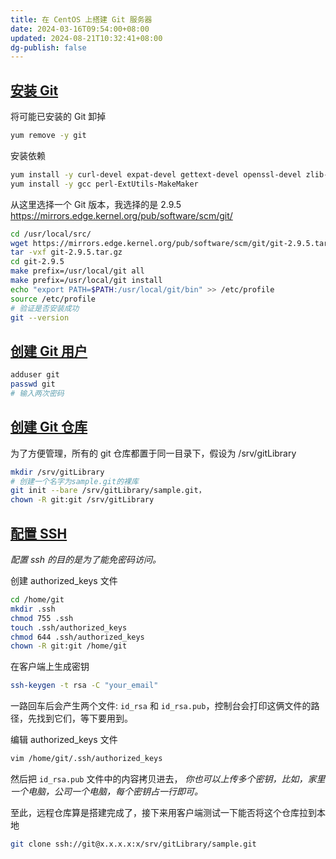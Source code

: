 ```yaml
---
title: 在 CentOS 上搭建 Git 服务器
date: 2024-03-16T09:54:00+08:00
updated: 2024-08-21T10:32:41+08:00
dg-publish: false
---
```


## [安装 Git](https://www.xiaojun.im/posts/2018-09-20-centos7-git#安装-git)

将可能已安装的 Git 卸掉

```sh
yum remove -y git
```

安装依赖

```sh
yum install -y curl-devel expat-devel gettext-devel openssl-devel zlib-devel asciidoc
yum install -y gcc perl-ExtUtils-MakeMaker
```

从这里选择一个 Git 版本，我选择的是 2.9.5 <https://mirrors.edge.kernel.org/pub/software/scm/git/>

```sh
cd /usr/local/src/
wget https://mirrors.edge.kernel.org/pub/software/scm/git/git-2.9.5.tar.gz
tar -vxf git-2.9.5.tar.gz
cd git-2.9.5
make prefix=/usr/local/git all
make prefix=/usr/local/git install
echo "export PATH=$PATH:/usr/local/git/bin" >> /etc/profile
source /etc/profile
# 验证是否安装成功
git --version
```

## [创建 Git 用户](https://www.xiaojun.im/posts/2018-09-20-centos7-git#创建-git-用户)

```sh
adduser git
passwd git
# 输入两次密码
```

## [创建 Git 仓库](https://www.xiaojun.im/posts/2018-09-20-centos7-git#创建-git-仓库)

为了方便管理，所有的 git 仓库都置于同一目录下，假设为 /srv/gitLibrary

```sh
mkdir /srv/gitLibrary
# 创建一个名字为sample.git的裸库
git init --bare /srv/gitLibrary/sample.git，
chown -R git:git /srv/gitLibrary
```

## [配置 SSH](https://www.xiaojun.im/posts/2018-09-20-centos7-git#配置-ssh)

*配置 ssh 的目的是为了能免密码访问。*

创建 authorized_keys 文件

```sh
cd /home/git
mkdir .ssh
chmod 755 .ssh
touch .ssh/authorized_keys
chmod 644 .ssh/authorized_keys
chown -R git:git /home/git
```

在客户端上生成密钥

```sh
ssh-keygen -t rsa -C "your_email"
```

一路回车后会产生两个文件: `id_rsa` 和 `id_rsa.pub`，控制台会打印这俩文件的路径，先找到它们，等下要用到。

编辑 authorized_keys 文件

```sh
vim /home/git/.ssh/authorized_keys
```

然后把 `id_rsa.pub` 文件中的内容拷贝进去， *你也可以上传多个密钥，比如，家里一个电脑，公司一个电脑，每个密钥占一行即可。*

至此，远程仓库算是搭建完成了，接下来用客户端测试一下能否将这个仓库拉到本地

```sh
git clone ssh://git@x.x.x.x:x/srv/gitLibrary/sample.git
```
